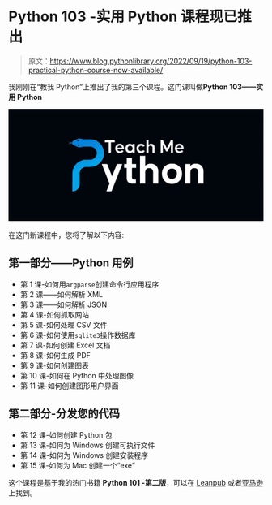 # Python 103 -实用 Python 课程现已推出

> 原文：<https://www.blog.pythonlibrary.org/2022/09/19/python-103-practical-python-course-now-available/>

我刚刚在“教我 Python”上推出了我的第三个课程。这门课叫做**Python 103——实用 Python**

[![](img/751a78cf4a6fbf5ed52f5d0cbae2726a.png)](https://www.teachmepython.com)

在这门新课程中，您将了解以下内容:

## 第一部分——Python 用例

*   第 1 课-如何用`argparse`创建命令行应用程序
*   第 2 课——如何解析 XML
*   第 3 课——如何解析 JSON
*   第 4 课-如何抓取网站
*   第 5 课-如何处理 CSV 文件
*   第 6 课-如何使用`sqlite3`操作数据库
*   第 7 课-如何创建 Excel 文档
*   第 8 课-如何生成 PDF
*   第 9 课-如何创建图表
*   第 10 课-如何在 Python 中处理图像
*   第 11 课-如何创建图形用户界面

## 第二部分-分发您的代码

*   第 12 课-如何创建 Python 包
*   第 13 课-如何为 Windows 创建可执行文件
*   第 14 课-如何为 Windows 创建安装程序
*   第 15 课-如何为 Mac 创建一个“exe”

这个课程是基于我的热门书籍 **Python 101 -第二版**，可以在 [Leanpub](https://leanpub.com/py101) 或者[亚马逊](https://amzn.to/2Zo1ARG)上找到。